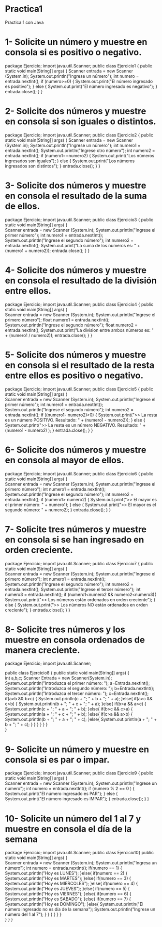 # Practica1
Practica 1 con Java
# 1- Solicite un número y muestre en consola si es positivo o negativo.
package Ejercicio;
import java.util.Scanner;
public class Ejercicio1 {
		public static void main(String[] args) {
			Scanner entrada = new Scanner (System.in);
			System.out.println("Ingrese un número");
			int numero = entrada.nextInt();
			if (numero>=0) {
				System.out.print("El número ingresado es positivo");
			    } else {
			    	System.out.print("El número ingresado es negativo");
			    }
			entrada.close();
			}
	}
	
# 2- Solicite dos números y muestre en consola si son iguales o distintos.

package Ejercicio;
import java.util.Scanner;
public class Ejercicio2 {
	public static void main(String[] args) {
	Scanner entrada = new Scanner (System.in);
	System.out.println("Ingrese un número");
	int numero1 = entrada.nextInt();
	System.out.println("Ingrese otro número");
	int numero2 = entrada.nextInt();
	  if (numero1==numero2) {
		 System.out.print("Los números ingresados son iguales");
	     } else {
		 System.out.print("Los números ingresados son distintos");
	     }
	entrada.close();
 }
}

# 3- Solicite dos números y muestre en consola el resultado de la suma de ellos.

package Ejercicio;
import java.util.Scanner;
public class Ejercicio3 {
	public static void main(String[] args) {	
		Scanner entrada = new Scanner (System.in);
		System.out.println("Ingrese el primer número");
		int numero1 = entrada.nextInt();
		System.out.println("Ingrese el segundo número");
		int numero2 = entrada.nextInt();
		System.out.print("La suma de los numeros es: " + (numero1 + numero2));
		entrada.close();
		 }
	}
	
# 4- Solicite dos números y muestre en consola el resultado de la división entre ellos.

package Ejercicio;
import java.util.Scanner;
public class Ejercicio4 {
	public static void main(String[] args) {	
		Scanner entrada = new Scanner (System.in);
		System.out.println("Ingrese el primero número");
		float numero1 = entrada.nextInt();
		System.out.println("Ingrese el segundo número");
		float numero2 = entrada.nextInt();
		System.out.print("La division entre ambos números es: " + (numero1 / numero2));
		entrada.close();
	}
}

# 5- Solicite dos números y muestre en consola si el resultado de la resta entre ellos es positivo o negativo.

package Ejercicio;
import java.util.Scanner;
public class Ejercicio5 {
	public static void main(String[] args) {	
		Scanner entrada = new Scanner (System.in);
		System.out.println("Ingrese el primer número");
		int numero1 = entrada.nextInt();
		System.out.println("Ingrese el segundo número");
		int numero2 = entrada.nextInt();
		if ((numero1- numero2)>0) {
			System.out.print(">> La resta es un número POSITIVO. Resultado: " + (numero1 - numero2));
		    } else {
		    	System.out.print(">> La resta es un número NEGATIVO. Resultado: " + (numero1 - numero2) );
		    }
		entrada.close();
		}
}

# 6- Solicite dos números y muestre en consola al mayor de ellos.

package Ejercicio;
import java.util.Scanner;
public class Ejercicio6 {
	public static void main(String[] args) {	
		Scanner entrada = new Scanner (System.in);
		System.out.println("Ingrese el primero número");
		int numero1 = entrada.nextInt();
		System.out.println("Ingrese el segundo número");
		int numero2 = entrada.nextInt();
		if (numero1> numero2) {
			System.out.print(">> El mayor es el primer número: " + numero1);
		    } else {
		    	System.out.print(">> El mayor es el segundo número: " + numero2);
	        }
		entrada.close();
		}
}

# 7- Solicite tres números y muestre en consola si se han ingresado en orden creciente.

package Ejercicio;
import java.util.Scanner;
public class Ejercicio7 {
	public static void main(String[] args) {	
		Scanner entrada = new Scanner (System.in);
		System.out.println("Ingrese el primero número");
		int numero1 = entrada.nextInt();
		System.out.println("Ingrese el segundo número");
		int numero2 = entrada.nextInt();
		System.out.println("Ingrese el tercer número");
		int numero3 = entrada.nextInt();
		if (numero1<numero2 && numero2<numero3){
			System.out.print(">> Los números están ordenados en orden creciente");
		    } else {
		    	System.out.print(">> Los números NO están ordenados en orden creciente");
		    }
		entrada.close();
	}
}

# 8- Solicite tres números y los muestre en consola ordenados de manera creciente.

package Ejercicio;
import java.util.Scanner;

public class Ejercicio8 {
	public static void main(String[] args) {	
		int a,b,c;
      Scanner Entrada = new Scanner(System.in);
      System.out.println("Introduzca el primer número: ");
      a=Entrada.nextInt();
      System.out.println("Introduzca el segundo número: ");
      b=Entrada.nextInt();
      System.out.println("Introduzca el tercer número: ");
      c=Entrada.nextInt();
      if(a>b && b>c) {
          System.out.println(c + "; " + b + "; " + a);
      }else{
          if(a>c && c>b) {
              System.out.println(b + "; " + c + "; " + a);
      }else{
             if(b>a && a>c) {
                 System.out.println(c + "; " + a + "; " + b);
      }else{
                if(b>c && c>a) {
                    System.out.println(a + "; " + c + "; " + b);
      }else{
                    if(c>a && a>b) {
                       System.out.println(b + "; " + a + "; " + c);
      }else{
      	System.out.println(a + "; " + b + "; " + c);
      } 
        }
      }
     }
   } 
 }  
}

# 9- Solicite un número y muestre en consola si es par o impar.

package Ejercicio;
import java.util.Scanner;
public class Ejercicio9 {
	public static void main(String[] args) {	
		Scanner entrada = new Scanner (System.in);
		System.out.println("Ingrese un número");
		int numero = entrada.nextInt();
		if (numero % 2 == 0 ) {
			System.out.print("El número ingresado es PAR");
		    } else {
		    	System.out.print("El número ingresado es IMPAR");
		    }
		entrada.close();
		}
}

# 10- Solicite un número del 1 al 7 y muestre en consola el día de la semana 

package Ejercicio;
import java.util.Scanner;
public class Ejercicio10{
	public static void main(String[] args) {	
  Scanner entrada = new Scanner (System.in);
  System.out.println("Ingresa un número");
  int numero = entrada.nextInt();
  if(numero == 1) {
      System.out.println("Hoy es LUNES");
  }else{
      if(numero == 2) {           
      System.out.println("Hoy es MARTES");
  }else{
   	     if(numero == 3) {           
      	 System.out.println("Hoy es MIERCOLES");
  }else{
            if(numero == 4) {
            System.out.println("Hoy es JUEVES");
  }else{
               if(numero == 5) {
               System.out.println("Hoy es VIERNES");
  }else{
                   if(numero == 6) {
                   System.out.println("Hoy es SABADO");
  }else{
  	                  if(numero == 7) {
                      System.out.println("Hoy es DOMINGO");
  }else{
      	System.out.println("El número ingresado no es día de la semana");
      	System.out.println("Ingrese un número del 1 al 7");
                } 
              }
            }
          }
        } 
      }  
    }
  }
}
